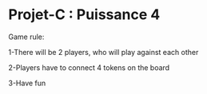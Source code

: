 # Projet-C : Puissance 4 

Game rule:

1-There will be 2 players, who will play against each other

2-Players have to connect 4 tokens on the board 

3-Have fun 



